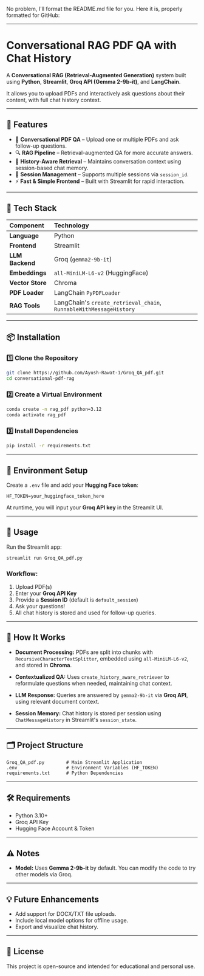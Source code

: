 No problem, I'll format the README.md file for you. Here it is, properly formatted for GitHub:

-----

# Conversational RAG PDF QA with Chat History

A **Conversational RAG (Retrieval-Augmented Generation)** system built using **Python**, **Streamlit**, **Groq API (Gemma 2-9b-it)**, and **LangChain**.

It allows you to upload PDFs and interactively ask questions about their content, with full chat history context.

-----

## 🚀 Features

  * 📄 **Conversational PDF QA** – Upload one or multiple PDFs and ask follow-up questions.
  * 🔍 **RAG Pipeline** – Retrieval-augmented QA for more accurate answers.
  * 🧠 **History-Aware Retrieval** – Maintains conversation context using session-based chat memory.
  * 🔑 **Session Management** – Supports multiple sessions via `session_id`.
  * ⚡ **Fast & Simple Frontend** – Built with Streamlit for rapid interaction.

-----

## 🧰 Tech Stack

| Component      | Technology                                    |
| :------------- | :-------------------------------------------- |
| **Language** | Python                                        |
| **Frontend** | Streamlit                                     |
| **LLM Backend**| Groq (`gemma2-9b-it`)                         |
| **Embeddings** | `all-MiniLM-L6-v2` (HuggingFace)              |
| **Vector Store**| Chroma                                        |
| **PDF Loader** | LangChain `PyPDFLoader`                       |
| **RAG Tools** | LangChain's `create_retrieval_chain`, `RunnableWithMessageHistory` |

-----

## 📦 Installation

### 1️⃣ Clone the Repository

```bash
git clone https://github.com/Ayush-Rawat-1/Groq_QA_pdf.git
cd conversational-pdf-rag
```

### 2️⃣ Create a Virtual Environment

```bash
conda create -n rag_pdf python=3.12
conda activate rag_pdf
```

### 3️⃣ Install Dependencies

```bash
pip install -r requirements.txt
```

-----

## 🔧 Environment Setup

Create a `.env` file and add your **Hugging Face token**:

```
HF_TOKEN=your_huggingface_token_here
```

At runtime, you will input your **Groq API key** in the Streamlit UI.

-----

## 📝 Usage

Run the Streamlit app:

```bash
streamlit run Groq_QA_pdf.py
```

### Workflow:

1.  Upload PDF(s)
2.  Enter your **Groq API Key**
3.  Provide a **Session ID** (default is `default_session`)
4.  Ask your questions\!
5.  All chat history is stored and used for follow-up queries.

-----

## 🧠 How It Works

  * **Document Processing:**
    PDFs are split into chunks with `RecursiveCharacterTextSplitter`, embedded using `all-MiniLM-L6-v2`, and stored in **Chroma**.

  * **Contextualized QA:**
    Uses `create_history_aware_retriever` to reformulate questions when needed, maintaining chat context.

  * **LLM Response:**
    Queries are answered by `gemma2-9b-it` via **Groq API**, using relevant document context.

  * **Session Memory:**
    Chat history is stored per session using `ChatMessageHistory` in Streamlit's `session_state`.

-----

## 🗂️ Project Structure

```
Groq_QA_pdf.py        # Main Streamlit Application
.env                  # Environment Variables (HF_TOKEN)
requirements.txt      # Python Dependencies
```

-----

## 🛠️ Requirements

  * Python 3.10+
  * Groq API Key
  * Hugging Face Account & Token

-----

## ⚠️ Notes

  * **Model:**
    Uses **Gemma 2-9b-it** by default. You can modify the code to try other models via Groq.

-----

## 💡 Future Enhancements

  * Add support for DOCX/TXT file uploads.
  * Include local model options for offline usage.
  * Export and visualize chat history.

-----

## 📄 License

This project is open-source and intended for educational and personal use.